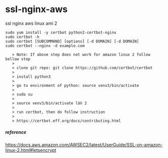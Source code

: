 # ssl-nginx-aws
ssl nginx aws linux ami 2

    sudo yum install -y certbot python2-certbot-nginx
    sudo certbot -h
    sudo certbot [SUBCOMMAND] [options] [-d DOMAIN] [-d DOMAIN]
    sudo certbot --nginx -d example.com
```
   > Note: If above step does not work for amazon linux 2 follow bellow step
   >
   > clone git repo: git clone https://github.com/certbot/certbot
   >
   > install python3
   >
   > go to environment of python: source venv3/bin/activate
   >
   > sudo su
   >
   > source venv3/bin/activate lần 2
   >
   > run certbot, then do follow instruction
   >
   > https://certbot.eff.org/docs/contributing.html
 ```   
 ##### reference
 https://docs.aws.amazon.com/AWSEC2/latest/UserGuide/SSL-on-amazon-linux-2.html#letsencrypt
 
